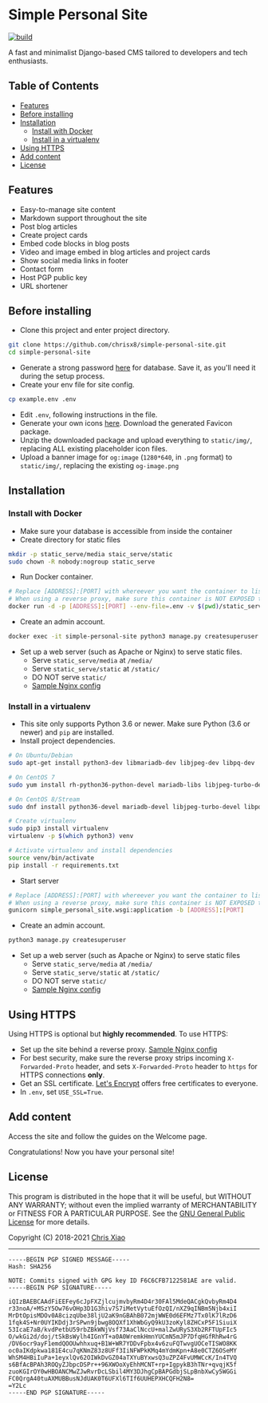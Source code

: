 # Simple Personal Site <!-- omit in toc -->

[![build](https://github.com/chrisx8/simple-personal-site/actions/workflows/build_main.yml/badge.svg)](https://github.com/chrisx8/simple-personal-site/actions/workflows/build_main.yml)

A fast and minimalist Django-based CMS tailored to developers and tech enthusiasts.

## Table of Contents <!-- omit in toc -->

- [Features](#features)
- [Before installing](#before-installing)
- [Installation](#installation)
  - [Install with Docker](#install-with-docker)
  - [Install in a virtualenv](#install-in-a-virtualenv)
- [Using HTTPS](#using-https)
- [Add content](#add-content)
- [License](#license)

## Features

- Easy-to-manage site content
- Markdown support throughout the site
- Post blog articles
- Create project cards
- Embed code blocks in blog posts
- Video and image embed in blog articles and project cards
- Show social media links in footer
- Contact form
- Host PGP public key
- URL shortener

## Before installing

- Clone this project and enter project directory.

```bash
git clone https://github.com/chrisx8/simple-personal-site.git
cd simple-personal-site
```

- Generate a strong password [here](https://passwordsgenerator.net/) for database. Save it, as you'll need it during the setup process.
- Create your env file for site config.

```bash
cp example.env .env
```

- Edit `.env`, following instructions in the file.
- Generate your own icons [here](https://realfavicongenerator.net). Download the generated Favicon package.
- Unzip the downloaded package and upload everything to `static/img/`, replacing ALL existing placeholder icon files.
- Upload a banner image for `og:image` (`1280*640`, in `.png` format) to `static/img/`, replacing the existing `og-image.png`

## Installation

### Install with Docker

- Make sure your database is accessible from inside the container
- Create directory for static files

```bash
mkdir -p static_serve/media staic_serve/static
sudo chown -R nobody:nogroup static_serve
```

- Run Docker container.

```bash
# Replace [ADDRESS]:[PORT] with whereever you want the container to listen at
# When using a reverse proxy, make sure this container is NOT EXPOSED to the Internet! (e.g. listen on 127.0.0.1)
docker run -d -p [ADDRESS]:[PORT] --env-file=.env -v $(pwd)/static_serve:/app/static_serve -v $(pwd)/static:/app/static/ --restart unless-stopped --name simple-personal-site ghcr.io/chrisx8/simple-personal-site:latest
```

- Create an admin account.

```bash
docker exec -it simple-personal-site python3 manage.py createsuperuser
```

- Set up a web server (such as Apache or Nginx) to serve static files.
  - Serve `static_serve/media` at `/media/`
  - Serve `static_serve/static` at `/static/`
  - DO NOT serve `static/`
  - [Sample Nginx config](sps-nginx.example.conf)

### Install in a virtualenv

- This site only supports Python 3.6 or newer. Make sure Python (3.6 or newer) and `pip` are installed.
- Install project dependencies.

```bash
# On Ubuntu/Debian
sudo apt-get install python3-dev libmariadb-dev libjpeg-dev libpq-dev

# On CentOS 7
sudo yum install rh-python36-python-devel mariadb-libs libjpeg-turbo-devel postgresql-devel 

# On CentOS 8/Stream
sudo dnf install python36-devel mariadb-devel libjpeg-turbo-devel libpq-devel

# Create virtualenv
sudo pip3 install virtualenv
virtualenv -p $(which python3) venv

# Activate virtualenv and install dependencies
source venv/bin/activate
pip install -r requirements.txt
```

- Start server

```bash
# Replace [ADDRESS]:[PORT] with whereever you want the container to listen at
# When using a reverse proxy, make sure this container is NOT EXPOSED to the Internet! (e.g. listen on 127.0.0.1)
gunicorn simple_personal_site.wsgi:application -b [ADDRESS]:[PORT]
```

- Create an admin account.

```bash
python3 manage.py createsuperuser
```

- Set up a web server (such as Apache or Nginx) to serve static files
  - Serve `static_serve/media` at `/media/`
  - Serve `static_serve/static` at `/static/`
  - DO NOT serve `static/`
  - [Sample Nginx config](sps-nginx.example.conf)

## Using HTTPS

Using HTTPS is optional but **highly recommended**. To use HTTPS:

- Set up the site behind a reverse proxy. [Sample Nginx config](sps-nginx.example.conf)
- For best security, make sure the reverse proxy strips incoming `X-Forwarded-Proto` header, and sets `X-Forwarded-Proto` header to `https` for HTTPS connections **only**.
- Get an SSL certificate. [Let's Encrypt](https://letsencrypt.org/) offers free certificates to everyone.
- In `.env`, set `USE_SSL=True`.

## Add content

Access the site and follow the guides on the Welcome page.

Congratulations! Now you have your personal site!

## License

This program is distributed in the hope that it will be useful,
but WITHOUT ANY WARRANTY; without even the implied warranty of
MERCHANTABILITY or FITNESS FOR A PARTICULAR PURPOSE. See the
[GNU General Public License](LICENSE) for more details.

Copyright (C) 2018-2021 [Chris Xiao](https://github.com/chrisx8)

---

```
-----BEGIN PGP SIGNED MESSAGE-----
Hash: SHA256

NOTE: Commits signed with GPG key ID F6C6CFB7122581AE are valid.
-----BEGIN PGP SIGNATURE-----

iQIzBAEBCAAdFiEEFey6cJpFXZjlcujmvbyRm4D4r30FAl5MdeQACgkQvbyRm4D4
r33noA/+MSzY5Ow76vOHp3D1G3hiv7S7iMetVytuEfOzQI/nXZ9qINBm5Njb4xiI
MrDtOpisMDOv0A8cizqUbe38ljU2aK9nGBAhB072mjWWE0d6EFMz7Tx0lK7lRzD6
1fqk4S+Nr0UYIKDdj3rSPwn9jbwg8OQXf1XhWbGyQ9kU3zoKyl8ZHCxP5F1SiuiX
53IcaE7aB/kvdPetbU59rbZBkWNjVsf73AaClNccU+malZwURyS3Xb2RFTUpFIc5
O/wkGi2d/doj/tSkBsWylh4IGnYT+a0A0WremkHmnYUCmN5mJP7DfqHGfRhRw4rG
/DV6ocr9ayF1emdQOOUwhhxuq+B1W+WR7YDDvFpbx4v6zuFQTwvgUOCeTISWO8KK
oc0aIKdpkwa181E4cu7qKNmZ83z8UFf3IiNFWPkKMq4mYdmKpn+A8e0CTZ6OSeMY
WhSM4HBiIuPa+1eyxlQv62OIWkDvGZ04aTXYuBYxwsQ3uZPZ4FvUMWCcK/In4TVQ
s6BfAcBPAh3ROQyZJbpcDSPr++96XWOoXyEhhMCNT+rp+IgpykB3hTNr+qvqjK5f
zuoKGIrOY0wHBOANCMwZJwRvrDcLSbil4MY3DJhgCpBAPGdbjSLpBnbXwCy5WGGi
FC0QrgA40tuAXMUBBusNJdUAK0T6UFXl6TIf6UUHEPXHCQFH2N8=
=Y2Lc
-----END PGP SIGNATURE-----
```
